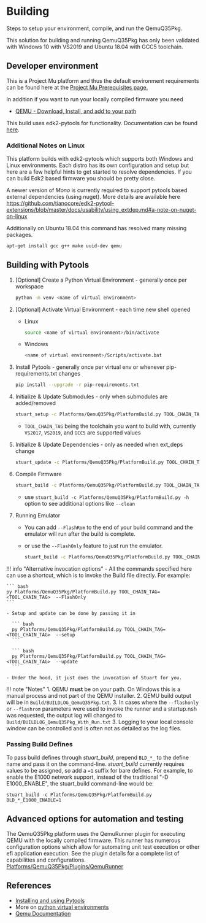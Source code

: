 # Building

Steps to setup your environment, compile, and run the QemuQ35Pkg.

This solution for building and running QemuQ35Pkg has only been validated with Windows 10
with VS2019 and Ubuntu 18.04 with GCC5 toolchain.

## Developer environment

This is a Project Mu platform and thus the default environment requirements can be found
here at the [Project Mu Prerequisites page.](https://microsoft.github.io/mu/CodeDevelopment/prerequisites/)

In addition if you want to run your locally compiled firmware you need

- [QEMU - Download, Install, and add to your path](https://www.qemu.org/download/)

This build uses edk2-pytools for functionality.  Documentation can be
found [here](https://github.com/tianocore/edk2-pytool-extensions/tree/master/docs).

### Additional Notes on Linux

This platform builds with edk2-pytools which supports both Windows and Linux environments.  Each
distro has its own configuration and setup but here are a few helpful hints to get started
to resolve dependencies.  If you can build Edk2 based firmware you should be pretty close.  

A newer version of *Mono* is currently required to support pytools based external dependencies (using nuget). More details are available here <https://github.com/tianocore/edk2-pytool-extensions/blob/master/docs/usability/using_extdep.md#a-note-on-nuget-on-linux>

Additionally on Ubuntu 18.04 this command has resolved many missing packages.

```bash
apt-get install gcc g++ make uuid-dev qemu
```

## Building with Pytools

1. [Optional] Create a Python Virtual Environment - generally once per workspace

    ``` bash
    python -m venv <name of virtual environment>
    ```

2. [Optional] Activate Virtual Environment - each time new shell opened
    - Linux

      ```bash
      source <name of virtual environment>/bin/activate
      ```

    - Windows

      ``` bash
      <name of virtual environment>/Scripts/activate.bat
      ```

3. Install Pytools - generally once per virtual env or whenever pip-requirements.txt changes

    ``` bash
    pip install --upgrade -r pip-requirements.txt
    ```

4. Initialize & Update Submodules - only when submodules are added/removed

    ``` bash
    stuart_setup -c Platforms/QemuQ35Pkg/PlatformBuild.py TOOL_CHAIN_TAG=<TOOL_CHAIN_TAG>
    ```

    - `TOOL_CHAIN_TAG` being the toolchain you want to build with, currently `VS2017`, `VS2019`, and `GCC5` are supported values

5. Initialize & Update Dependencies - only as needed when ext_deps change

    ``` bash
    stuart_update -c Platforms/QemuQ35Pkg/PlatformBuild.py TOOL_CHAIN_TAG=<TOOL_CHAIN_TAG>
    ```

6. Compile Firmware

    ``` bash
    stuart_build -c Platforms/QemuQ35Pkg/PlatformBuild.py TOOL_CHAIN_TAG=<TOOL_CHAIN_TAG>
    ```

    - use `stuart_build -c Platforms/QemuQ35Pkg/PlatformBuild.py -h` option to see additional
    options like `--clean`

7. Running Emulator
    - You can add `--FlashRom` to the end of your build command and the emulator will run after the
    build is complete.
    - or use the `--FlashOnly` feature to just run the emulator.

      ``` bash
      stuart_build -c Platforms/QemuQ35Pkg/PlatformBuild.py TOOL_CHAIN_TAG=<TOOL_CHAIN_TAG> --FlashOnly
      ```

!!! info "Alternative invocation options"
    - All the commands specified here can use a shortcut, which is to invoke the Build file directly. For example:

    ``` bash
    py Platforms/QemuQ35Pkg/PlatformBuild.py TOOL_CHAIN_TAG=<TOOL_CHAIN_TAG>  --FlashOnly
    ```

    - Setup and update can be done by passing it in

      ``` bash
      py Platforms/QemuQ35Pkg/PlatformBuild.py TOOL_CHAIN_TAG=<TOOL_CHAIN_TAG>  --setup
      ```

      ``` bash
      py Platforms/QemuQ35Pkg/PlatformBuild.py TOOL_CHAIN_TAG=<TOOL_CHAIN_TAG>  --update
      ```

    - Under the hood, it just does the invocation of Stuart for you.

!!! note "Notes"
    1. QEMU **must** be on your path.  On Windows this is a manual process and not part of the QEMU installer.
    2. QEMU build output will be in `Build/BUILDLOG_QemuQ35Pkg.txt`.
    3. In cases where the `--flashonly` or `--flashrom` parameters were used to invoke the runner and
       a startup.nsh was requested, the output log will changed to `Build/BUILDLOG_QemuQ35Pkg_With_Run.txt`
    3. Logging to your local console window can be controlled and is often not as detailed as the log files.

### Passing Build Defines

To pass build defines through *stuart_build*, prepend `BLD_*_` to the define name and pass it on the
command-line. *stuart_build* currently requires values to be assigned, so add a `=1` suffix for bare defines.
For example, to enable the E1000 network support, instead of the traditional "-D E1000_ENABLE", the stuart_build
command-line would be:

`stuart_build -c Platforms/QemuQ35Pkg/PlatformBuild.py BLD_*_E1000_ENABLE=1`

## Advanced options for automation and testing

The QemuQ35Pkg platform uses the QemuRunner plugin for executing QEMU with the
locally compiled firmware.  This runner has numerous configuration options which allow
for automating unit test execution or other efi application execution.  See the plugin details
for a complete list of capabilities and configurations.  [Platforms/QemuQ35Pkg/Plugins/QemuRunner](../Plugins/QemuRunner/ReadMe.md)

## References

- [Installing and using Pytools](https://github.com/tianocore/edk2-pytool-extensions/blob/master/docs/using.md#installing)
- More on [python virtual environments](https://docs.python.org/3/library/venv.html)
- [Qemu Documentation](https://www.qemu.org/docs/master/)
